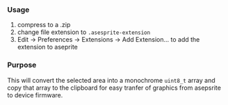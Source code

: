### Usage

1. compress to a .zip
2. change file extension to `.asesprite-extension`
3. Edit -> Preferences -> Extensions -> Add Extension... to add the extension to aseprite


### Purpose

This will convert the selected area into a monochrome `uint8_t` array and copy that array to the clipboard for easy tranfer of graphics from asepsrite to device firmware.